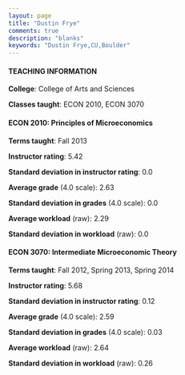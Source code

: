 ```yaml
---
layout: page
title: "Dustin Frye" 
comments: true
description: "blanks"
keywords: "Dustin Frye,CU,Boulder"
---
```

<head>
<script src="https://ajax.googleapis.com/ajax/libs/jquery/2.1.3/jquery.min.js"></script>
<script src="https://dl.dropboxusercontent.com/s/pc42nxpaw1ea4o9/highcharts.js?dl=0"></script>
<!-- <script src="../assets/js/highcharts.js"></script> -->
<style type="text/css">@font-face {
	font-family: "Bebas Neue";
	src: url(https://www.filehosting.org/file/details/544349/BebasNeue Regular.otf) format("opentype");
	}
	h1.Bebas { 
		font-family: "Bebas Neue", Verdana, Tahoma;
	}
</style>
</head>
	   
#### TEACHING INFORMATION

**College**: College of Arts and Sciences

**Classes taught**: ECON 2010, ECON 3070

#### ECON 2010: Principles of Microeconomics

**Terms taught**: Fall 2013

**Instructor rating**: 5.42

**Standard deviation in instructor rating**: 0.0

**Average grade** (4.0 scale): 2.63

**Standard deviation in grades** (4.0 scale): 0.0

**Average workload** (raw): 2.29

**Standard deviation in workload** (raw): 0.0

#### ECON 3070: Intermediate Microeconomic Theory

**Terms taught**: Fall 2012, Spring 2013, Spring 2014

**Instructor rating**: 5.68

**Standard deviation in instructor rating**: 0.12

**Average grade** (4.0 scale): 2.59

**Standard deviation in grades** (4.0 scale): 0.03

**Average workload** (raw): 2.64

**Standard deviation in workload** (raw): 0.26


